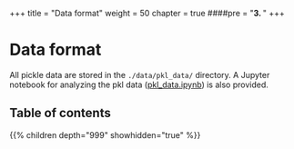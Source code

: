 +++
title = "Data format"
weight = 50
chapter = true
####pre = "<b>3. </b>"
+++


# Data format

All pickle data are stored in the `./data/pkl_data/` directory.
A Jupyter notebook for analyzing the pkl data ([pkl_data.ipynb](https://github.com/Tomoki-YAMASHITA/CrySPY_utility/tree/master/notebook)) is also provided.

## Table of contents

{{% children depth="999" showhidden="true" %}}
